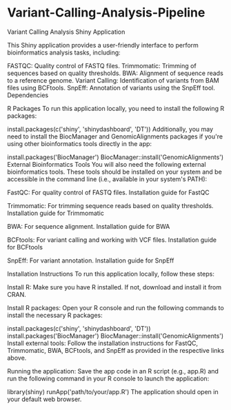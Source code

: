 # Variant-Calling-Analysis-Pipeline
Variant Calling Analysis Shiny Application

This Shiny application provides a user-friendly interface to perform bioinformatics analysis tasks, including:

FASTQC: Quality control of FASTQ files.
Trimmomatic: Trimming of sequences based on quality thresholds.
BWA: Alignment of sequence reads to a reference genome.
Variant Calling: Identification of variants from BAM files using BCFtools.
SnpEff: Annotation of variants using the SnpEff tool.
Dependencies

R Packages
To run this application locally, you need to install the following R packages:

install.packages(c('shiny', 'shinydashboard', 'DT'))
Additionally, you may need to install the BiocManager and GenomicAlignments packages if you're using other bioinformatics tools directly in the app:

install.packages('BiocManager')
BiocManager::install('GenomicAlignments')
External Bioinformatics Tools
You will also need the following external bioinformatics tools. These tools should be installed on your system and be accessible in the command line (i.e., available in your system's PATH):

FastQC: For quality control of FASTQ files. Installation guide for FastQC

Trimmomatic: For trimming sequence reads based on quality thresholds. Installation guide for Trimmomatic

BWA: For sequence alignment. Installation guide for BWA

BCFtools: For variant calling and working with VCF files. Installation guide for BCFtools

SnpEff: For variant annotation. Installation guide for SnpEff

Installation Instructions To run this application locally, follow these steps:

Install R: Make sure you have R installed. If not, download and install it from CRAN.

Install R packages: Open your R console and run the following commands to install the necessary R packages:

install.packages(c('shiny', 'shinydashboard', 'DT'))
install.packages('BiocManager')
BiocManager::install('GenomicAlignments')
Install external tools: Follow the installation instructions for FastQC, Trimmomatic, BWA, BCFtools, and SnpEff as provided in the respective links above.

Running the application: Save the app code in an R script (e.g., app.R) and run the following command in your R console to launch the application:

library(shiny)
runApp('path/to/your/app.R')
The application should open in your default web browser.
